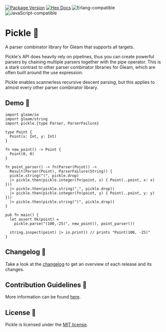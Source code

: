 [![Package Version](https://img.shields.io/hexpm/v/pickle)](https://hex.pm/packages/pickle)
[![Hex Docs](https://img.shields.io/badge/hex-docs-ffaff3)](https://hexdocs.pm/pickle)
![Erlang-compatible](https://img.shields.io/badge/target-erlang-a2003e)
![JavaScript-compatible](https://img.shields.io/badge/target-javascript-f1e05a)

# Pickle 🥒

A parser combinator library for Gleam that supports all targets.

Pickle's API does heavily rely on pipelines, thus you can create powerful parsers by chaining multiple parsers together
with the pipe operator. This is a stark contrast to other parser combinator libraries for Gleam, which are often built
around the use expression.

Pickle enables scannerless recursive descent parsing, but this applies to almost every other parser combinator library.

## Demo 🥒

```gleam
import gleam/io
import gleam/string
import pickle.{type Parser, ParserFailure}

type Point {
  Point(x: Int, y: Int)
}

fn new_point() -> Point {
  Point(0, 0)
}

fn point_parser() -> fn(Parser(Point)) ->
  Result(Parser(Point), ParserFailure(String)) {
  pickle.string("(", pickle.drop)
  |> pickle.then(pickle.integer(fn(point, x) { Point(..point, x: x) }))
  |> pickle.then(pickle.string(",", pickle.drop))
  |> pickle.then(pickle.integer(fn(point, y) { Point(..point, y: y) }))
  |> pickle.then(pickle.string(")", pickle.drop))
}

pub fn main() {
  let assert Ok(point) =
    pickle.parse("(100,-25)", new_point(), point_parser())

  string.inspect(point) |> io.print() // prints "Point(100, -25)"
}
```

## Changelog 🥒

Take a look at the [changelog](https://github.com/patrik-kuehl/pickle/blob/main/CHANGELOG.md) to get an overview of each
release and its changes.

## Contribution Guidelines 🥒

More information can be found [here](https://github.com/patrik-kuehl/pickle/blob/main/CONTRIBUTING.md).

## License 🥒

Pickle is licensed under the [MIT license](https://github.com/patrik-kuehl/pickle/blob/main/LICENSE.md).
